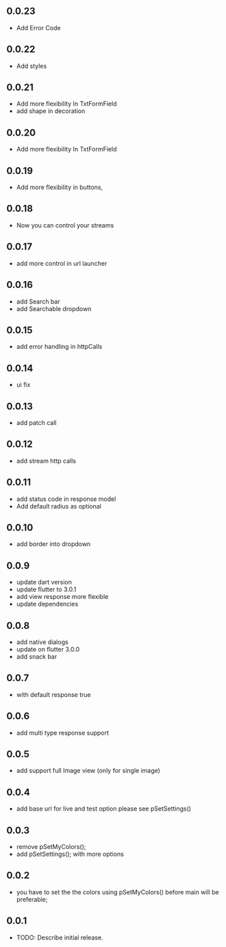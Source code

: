 ## 0.0.23
* Add Error Code 

## 0.0.22
* Add styles

## 0.0.21
* Add more flexibility In TxtFormField
* add shape in decoration

## 0.0.20
* Add more flexibility In TxtFormField


## 0.0.19
* Add more flexibility in buttons,

## 0.0.18
* Now you can control your streams 

## 0.0.17
* add more control in url launcher


## 0.0.16
* add Search bar
* add Searchable dropdown

## 0.0.15
* add error handling in httpCalls 

## 0.0.14
* ui fix

## 0.0.13
* add patch call

## 0.0.12
* add stream http calls


## 0.0.11
* add status code in response model
* Add default radius as optional

## 0.0.10
* add border into dropdown

## 0.0.9
* update dart version 
* update flutter to 3.0.1
* add view response more flexible 
* update dependencies 

## 0.0.8
* add native dialogs
* update on flutter 3.0.0
* add snack bar 

## 0.0.7
* with default response true 

## 0.0.6
* add multi type response support

## 0.0.5
* add support full Image view (only for single image)

## 0.0.4
* add base url for live and test option please see pSetSettings()

## 0.0.3
* remove pSetMyColors();
* add pSetSettings(); with more options

## 0.0.2

* you have to set the the colors using pSetMyColors() before main will be preferable;

## 0.0.1

* TODO: Describe initial release.



